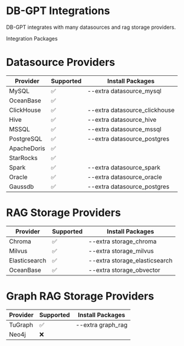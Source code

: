 # DB-GPT Integrations

DB-GPT integrates with many datasources and rag storage providers.

Integration Packages



# Datasource Providers

| Provider    | Supported | Install Packages                |
|-------------|-----------|---------------------------------|
| MySQL       | ✅       | --extra datasource_mysql        |
| OceanBase   | ✅       |                                 |
| ClickHouse  | ✅       | --extra datasource_clickhouse   |
| Hive        | ✅       | --extra datasource_hive         |
| MSSQL       | ✅       | --extra datasource_mssql        |
| PostgreSQL  | ✅       | --extra datasource_postgres     |
| ApacheDoris | ✅       |                                 |
| StarRocks   | ✅       |                                 |
| Spark       | ✅       | --extra datasource_spark        |
| Oracle      | ✅       | --extra datasource_oracle       |
| Gaussdb     | ✅       | --extra datasource_postgres     |


# RAG Storage Providers

| Provider    | Supported | Install Packages               |
|-------------|-----------|--------------------------------|
| Chroma      | ✅         | --extra storage_chroma         |       
| Milvus      | ✅         | --extra storage_milvus         |       
| Elasticsearch | ✅         | --extra storage_elasticsearch   |        
| OceanBase   | ✅         | --extra storage_obvector      |


# Graph RAG Storage Providers

| Provider | Supported | Install Packages |
|----------|-----------|------------------|
| TuGraph  | ✅         | --extra graph_rag|
| Neo4j    | ❌         |                  |
